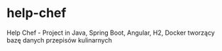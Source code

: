 # help-chef
Help Chef - Project in Java, Spring Boot, Angular, H2, Docker tworzący bazę danych przepisów kulinarnych 
